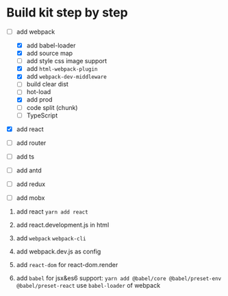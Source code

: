 # Build kit step by step

- [ ] add webpack

  - [x] add babel-loader
  - [x] add source map
  - [ ] add style css image support
  - [x] add `html-webpack-plugin`
  - [x] add `webpack-dev-middleware`
  - [ ] build clear dist
  - [ ] hot-load
  - [x] add prod
  - [ ] code split (chunk)
  - [ ] TypeScript

- [x] add react
- [ ] add router
- [ ] add ts
- [ ] add antd
- [ ] add redux
- [ ] add mobx

1.  add react `yarn add react`
2.  add react.development.js in html

3.  add `webpack` `webpack-cli`
4.  add webpack.dev.js as config
5.  add `react-dom` for react-dom.render

6.  add `babel` for jsx&es6 support:
    `yarn add @babel/core @babel/preset-env @babel/preset-react`
    use `babel-loader` of webpack
